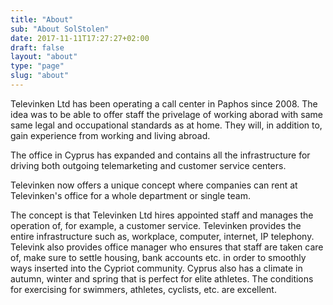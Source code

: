 ```yaml
---
title: "About"
sub: "About SolStolen"
date: 2017-11-11T17:27:27+02:00
draft: false
layout: "about"
type: "page"
slug: "about"
---
```


Televinken Ltd has been operating a call center in Paphos since 2008. The idea was to be able to offer staff the privelage of working aborad with same same legal and occupational standards as at home. They will, in addition to, gain experience from working and living abroad.

The office in Cyprus has expanded and contains all the infrastructure for driving both
outgoing telemarketing and customer service centers.

Televinken now offers a unique concept where companies can rent at Televinken's office for a whole department or single team.

The concept is that Televinken Ltd hires appointed staff and manages the operation of, for example, a customer service. Televinken provides the entire infrastructure such as,
workplace, computer, internet, IP telephony. Televink also provides office manager who ensures that
staff are taken care of, make sure to settle housing, bank accounts etc. in order to smoothly
ways inserted into the Cypriot community.
Cyprus also has a climate in autumn, winter and spring that is perfect for elite athletes.
The conditions for exercising for swimmers, athletes, cyclists, etc. are excellent.
